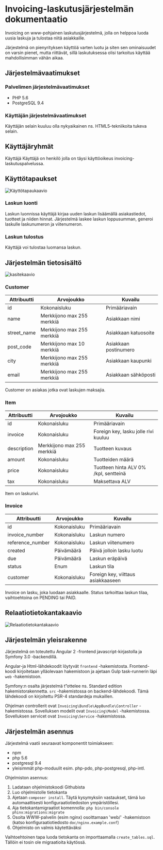# Invoicing-laskutusjärjestelmän dokumentaatio

Invoicing on www-pohjainen laskutusjärjestelmä, jolla on helppoa luoda uusia laskuja ja tulostaa niitä asiakkaille.

Järjestelmä on pienyrityksen käyttöä varten luotu ja siten sen ominaisuudet on varsin pienet, mutta riittävät, sillä laskutuksessa olisi tarkoitus käyttää mahdollisimman vähän aikaa.

## Järjestelmävaatimukset

### Palvelimen järjestelmävaatimukset

- PHP 5.6
- PostgreSQL 9.4

### Käyttäjän järjestelmävaatimukset

Käyttäjän selain kuuluu olla nykyaikainen ns. HTML5-tekniikoita tukeva selain.

## Käyttäjäryhmät

Käyttäjä
    Käyttäjä on henkilö jolla on täysi käyttöoikeus invoicing-laskutuspalvelussa.

## Käyttötapaukset

![Käyttötapaukaavio](kayttotapauskaavio.png)

### Laskun luonti

Laskun luonnissa käyttäjä kirjaa uuden laskun lisäämällä asiakastiedot, tuotteet ja niiden hinnat. Järjestelmä laskee laskun loppusumman, generoi laskulle laskunumeron ja viitenumeron.

### Laskun tulostus

Käyttäjä voi tulostaa luomansa laskun.

## Järjestelmän tietosisältö

![kasitekaavio](kasitekaavio.png)

### Customer

| Attribuutti | Arvojoukko                 | Kuvailu               |
|-------------|----------------------------|-----------------------|
| id          | Kokonaisluku               | Primääriavain         |
| name        | Merkkijono max 255 merkkiä | Asiakkaan nimi        |
| street_name | Merkkijono max 255 merkkiä | Asiakkaan katuosoite  |
| post_code   | Merkkijono max 10 merkkiä  | Asiakkaan postinumero |
| city        | Merkkijono max 255 merkkiä | Asiakkaan kaupunki    |
| email       | Merkkijono max 255 merkkiä | Asiakkaan sähköposti  |

Customer on asiakas jotka ovat laskujen maksajia.

### Item

| Attribuutti | Arvojoukko                 | Kuvailu                               |
|-------------|----------------------------|---------------------------------------|
| id          | Kokonaisluku               | Primääriavain                         |
| invoice     | Kokonaisluku               | Foreign key, lasku jolle rivi kuuluu  |
| description | Merkkijono max 255 merkkiä | Tuotteen kuvaus                       |
| amount      | Kokonaisluku               | Tuotteiden määrä                      |
| price       | Kokonaisluku               | Tuotteen hinta ALV 0% /kpl, sentteinä |
| tax         | Kokonaisluku               | Maksettava ALV                        |

Item on laskurivi.


### Invoice

| Attribuutti      | Arvojoukko   | Kuvailu                            |
|------------------|--------------|------------------------------------|
| id               | Kokonaisluku | Primääriavain                      |
| invoice_number   | Kokonaisluku | Laskun numero                      |
| reference_number | Kokonaisluku | Laskun viitenumero                 |
| created          | Päivämäärä   | Päivä jolloin lasku luotu          |
| due              | Päivämäärä   | Laskun eräpäivä                    |
| status           | Enum         | Laskun tila                        |
| customer         | Kokonaisluku | Foreign key, viittaus asiakkaaseen |

Invoice on lasku, joka luodaan asiakkaalle. Status tarkoittaa laskun tilaa,
vaihtoehtoina on PENDING tai PAID.


## Relaatiotietokantakaavio

![Relaatiotietokantakaavio](relaatiotietokantakaavio.png)

## Järjestelmän yleisrakenne

Järjestelmä on toteutettu Angular 2 -frontend javascript-kirjastolla ja Symfony 3.0 -backendillä.

Angular-ja Html-lähdekoodit löytyvät `frontend` -hakemistosta.
Frontend-koodi kirjoitetaan ylläolevaan hakemistoon ja ajetaan Gulp task-runnerin läpi `web` -hakemistoon.

Symfony:n osalta järjestelmä t”ottelee ns. Standard edition hakemistorakennetta. `src` -hakemistossa on backend-lähdekoodi. Tämä lähdekoodi on kirjoitettu PSR-4 standardeja mukaillen.

Ohjelman controllerit ovat `Invoicing\Bundle\AppBundle\Controller` -hakemistossa.
Sovelluksen modelit ovat `Invoicing\Model` -hakemistossa.
Sovelluksen servicet ovat `Invoicing\Service` -hakemistossa.


## Järjestelmän asennus

Järjestelmä vaatii seuraavat komponentit toimiakseen:

- npm
- php 5.6
- postgresql 9.4
- yleisimmät php-moduulit esim. php-pdo, php-postgresql, php-intl.

Ohjelmiston asennus:

1. Ladataan ohjelmistokoodi Githubista
1. Luo ohjelmistolle tietokanta
2. Ajetaan `composer install`. Täytä kysymyksiin vastaukset, tämä luo automaattisesti konfiguraatiotiedoston ympäristöllesi.
3. Aja tietokantamigraatiot komennolla: `php bin/console phinx:migrations:migrate`
4. Osoita WWW-palvelin (esim nginx) osoittamaan 'web/' -hakemistoon (katso konfiguraatiotiedosto `doc/nginx.example.conf`)
5. Ohjelmisto on valmis käytettäväksi

Vaihtoehtoinen tapa luoda tietokanta on importtaamalla `create_tables.sql`. Tällöin ei tosin ole migraatioita käytössä.
